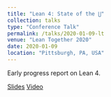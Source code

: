 ```yaml
---
title: "Lean 4: State of the ⋃"
collection: talks
type: "Conference Talk"
permalink: /talks/2020-01-09-lt
venue: "Lean Together 2020"
date: 2020-01-09
location: "Pittsburgh, PA, USA"
---
```


Early progress report on Lean 4.

[Slides](https://lean-lang.org/talks/cmu2020.pdf) [Video](https://youtu.be/yAizjui7CKA)
